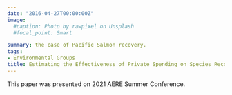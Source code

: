 ```yaml
---
date: "2016-04-27T00:00:00Z"
image:
  #caption: Photo by rawpixel on Unsplash
  #focal_point: Smart

summary: the case of Pacific Salmon recovery.
tags:
- Environmental Groups
title: Estimating the Effectiveness of Private Spending on Species Recovery
---
```


This paper was presented on 2021 AERE Summer Conference.